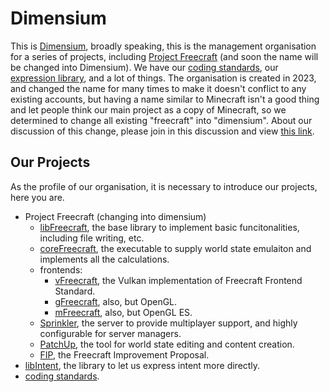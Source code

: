 # **Dimensium**

This is [Dimensium], broadly speaking, this is the management organisation for a series of projects, including [Project Freecraft] (and soon the name will be changed into Dimensium). We have our [coding standards], our [expression library], and a lot of things. The organisation is created in 2023, and changed the name for many times to make it doesn't conflict to any existing accounts, but having a name similar to Minecraft isn't a good thing and let people think our main project as a copy of Minecraft, so we determined to change all existing "freecraft" into "dimensium". About our discussion of this change, please join in this discussion and view [this link](https://github.com/orgs/dimensium/discussions/1).

## Our Projects

As the profile of our organisation, it is necessary to introduce our projects, here you are.

- Project Freecraft (changing into dimensium)
  - [libFreecraft], the base library to implement basic funcitonalities, including file writing, etc.
  - [coreFreecraft], the executable to supply world state emulaiton and implements all the calculations.
  - frontends:
    - [vFreecraft], the Vulkan implementation of Freecraft Frontend Standard.
    - [gFreecraft], also, but OpenGL.
    - [mFreecraft], also, but OpenGL ES.
  - [Sprinkler], the server to provide multiplayer support, and highly configurable for server managers.
  - [PatchUp], the tool for world state editing and content creation.
  - [FIP], the Freecraft Improvement Proposal.
- [libIntent], the library to let us express intent more directly.
- [coding standards].

[dimensium]: https://github.com/dimensium
[project freecraft]: https://github.com/dimensium/
[coding standards]: https://github.com/dimensium/CodingStandard
[expression library]: https://github.com/dimensium/libIntent
[libFreecraft]: https://github.com/dimensium/libFreecraft
[coreFreecraft]: https://github.com/dimensium/coreFreecraft
[vFreecraft]: https://github.com/dimensium/vFreecraft
[gFreecraft]: https://github.com/dimensium/gFreecraft
[mFreecraft]: https://github.com/dimensium/mFreecraft
[Sprinkler]: https://github.com/dimensium/Sprinkler
[PatchUp]: https://github.com/dimensium/PatchUp
[FIP]: https://github.com/dimensium/FIPs
[libIntent]: https://github.com/dimensium/libIntent
[coding standard]: https://github.com/dimensium/CodingStandard
